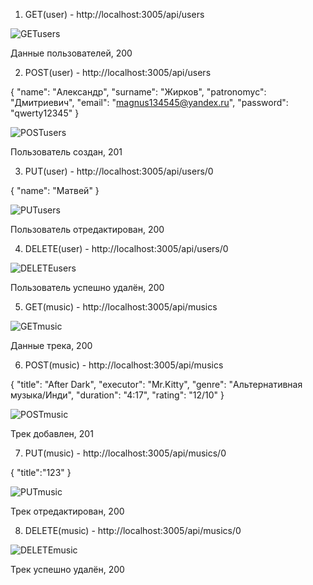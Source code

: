 1. GET(user) - http://localhost:3005/api/users

 ![GETusers](https://user-images.githubusercontent.com/98220684/205493606-3310c780-c20c-472d-b672-fef05137f8cb.png)
 
 Данные пользователей, 200
 
 2. POST(user) - http://localhost:3005/api/users
 
 {
    "name": "Александр",
    "surname": "Жирков",
    "patronomyc": "Дмитриевич",
    "email": "magnus134545@yandex.ru",
    "password": "qwerty12345"
}

![POSTusers](https://user-images.githubusercontent.com/98220684/205493647-795be08f-485f-4635-af4f-93233c8b23ba.png)

Пользователь создан, 201

3. PUT(user) - http://localhost:3005/api/users/0

{
    "name": "Матвей"
}

![PUTusers](https://user-images.githubusercontent.com/98220684/205493676-7a7d1621-0e9e-4735-9412-cab2d6898dfb.png)

Пользователь отредактирован, 200

4. DELETE(user) - http://localhost:3005/api/users/0

![DELETEusers](https://user-images.githubusercontent.com/98220684/205493694-5e1b11e5-7dc2-43d5-b47d-d50e7a3deed3.png)

Пользователь успешно удалён, 200

5. GET(music) -  http://localhost:3005/api/musics

![GETmusic](https://user-images.githubusercontent.com/98220684/205493779-e3d24162-8b18-448c-b53a-0d23b81354e0.png)

Данные трека, 200

6. POST(music) - http://localhost:3005/api/musics

{
    "title": "After Dark",
    "executor": "Mr.Kitty",
    "genre": "Альтернативная музыка/Инди",
    "duration": "4:17",
    "rating": "12/10"
}

![POSTmusic](https://user-images.githubusercontent.com/98220684/205493794-1a7b5876-a40f-45d8-bbd5-c6b7c09822e9.png)

Трек добавлен, 201

7. PUT(music) - http://localhost:3005/api/musics/0

{
    "title":"123"
}

![PUTmusic](https://user-images.githubusercontent.com/98220684/205493881-63effecd-907f-443b-b4b7-4d30b7567230.png)

Трек отредактирован, 200

8. DELETE(music) - http://localhost:3005/api/musics/0

![DELETEmusic](https://user-images.githubusercontent.com/98220684/205493888-2541f582-1487-4599-8b70-3b22d6eb2102.png)

Трек успешно удалён, 200


